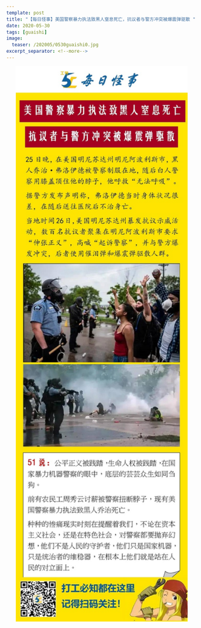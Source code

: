 ```yaml
---
template: post
title: "【每日怪事】美国警察暴力执法致黑人窒息死亡，抗议者与警方冲突被爆震弹驱散 "
date: 2020-05-30
tags: [guaishi]
image:
  teaser: /202005/0530guaishi0.jpg
excerpt_separator: <!--more-->
---
```


<div style="text-align:center;color:grey"><img src="/images/202005/0530guaishi.jpg" width="90%"></div><br>

